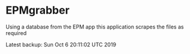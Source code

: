 # EPMgrabber
Using a database from the EPM app this application scrapes the files as required


Latest backup: Sun Oct 6 20:11:02 UTC 2019
